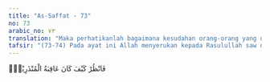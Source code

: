 ```yaml
---
title: "As-Saffat - 73"
no: 73
arabic_no: ٧٣
translation: "Maka perhatikanlah bagaimana kesudahan orang-orang yang diberi peringatan itu,"
tafsir: "(73-74) Pada ayat ini Allah menyerukan kepada Rasulullah saw dan umatnya untuk memperhatikan nasib kaum-kaum yang mendustakan rasul-rasul itu. Bekas-bekas kehancuran mereka itu masih dapat disaksikan berupa peninggalan purbakala. Dengan memperhatikan sejarah umat dahulu, mereka akan memperoleh pelajaran untuk merenungkan peringatan-peringatan yang disampaikan oleh Nabi Muhammad saw.\n\nTidaklah semua orang yang berada dalam kaum itu mengingkari utusan Tuhan yang datang kepada mereka dan mengalami siksaan sebagai balasan terhadap keingkaran kaum itu. Tetapi di antara mereka terdapat hamba-hamba Allah yang beriman kepada-Nya dengan setulus hati beramal saleh, menaati segala perintah dan larangan-Nya. Mereka diselamatkan dari siksaan dan dianugerahi kebahagiaan dunia dan akhirat."
---
```

فَانْظُرْ كَيْفَ كَانَ عَاقِبَةُ الْمُنْذَرِيْنَۙ